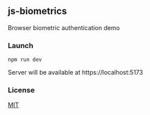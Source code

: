 ## js-biometrics

Browser biometric authentication demo

### Launch

```shell script
npm run dev
```

Server will be available at https://localhost:5173

### License

[MIT](./LICENSE.md)

